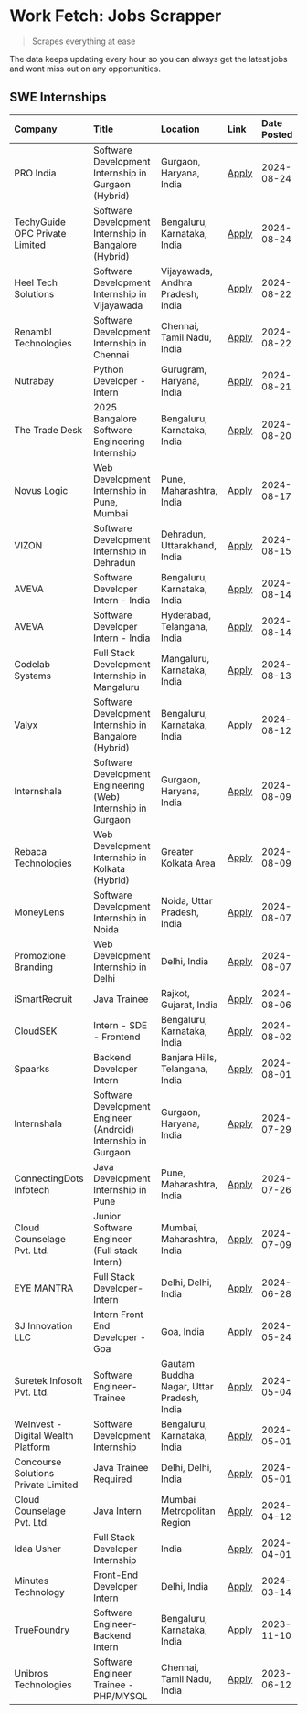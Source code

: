 # Work Fetch: Jobs Scrapper
> Scrapes everything at ease

The data keeps updating every hour so you can always get the latest jobs and wont miss out on any opportunities.

## SWE Internships
<!--START_SECTION:workfetch-->
| Company                             | Title                                                         | Location                                  | Link                                                                                                                                                                                                                                                                                      | Date Posted   |
|:------------------------------------|:--------------------------------------------------------------|:------------------------------------------|:------------------------------------------------------------------------------------------------------------------------------------------------------------------------------------------------------------------------------------------------------------------------------------------|:--------------|
| PRO India                           | Software Development Internship in Gurgaon (Hybrid)           | Gurgaon, Haryana, India                   | [Apply](https://in.linkedin.com/jobs/view/software-development-internship-in-gurgaon-hybrid-at-pro-india-4009587664?position=45&pageNum=0&refId=P7bIUfus%2FW2k7oBv6va1vA%3D%3D&trackingId=y0K9HK1l%2Brp1486WwDg%2B%2BA%3D%3D&trk=public_jobs_jserp-result_search-card)                    | 2024-08-24    |
| TechyGuide OPC Private Limited      | Software Development Internship in Bangalore (Hybrid)         | Bengaluru, Karnataka, India               | [Apply](https://in.linkedin.com/jobs/view/software-development-internship-in-bangalore-hybrid-at-techyguide-opc-private-limited-4009591646?position=53&pageNum=0&refId=P7bIUfus%2FW2k7oBv6va1vA%3D%3D&trackingId=w3RauIwTeVL3Mq%2FKgkafXw%3D%3D&trk=public_jobs_jserp-result_search-card) | 2024-08-24    |
| Heel Tech Solutions                 | Software Development Internship in Vijayawada                 | Vijayawada, Andhra Pradesh, India         | [Apply](https://in.linkedin.com/jobs/view/software-development-internship-in-vijayawada-at-heel-tech-solutions-4007906692?position=38&pageNum=0&refId=P7bIUfus%2FW2k7oBv6va1vA%3D%3D&trackingId=JGWINxgJ0j3tESnxqlui1g%3D%3D&trk=public_jobs_jserp-result_search-card)                    | 2024-08-22    |
| Renambl Technologies                | Software Development Internship in Chennai                    | Chennai, Tamil Nadu, India                | [Apply](https://in.linkedin.com/jobs/view/software-development-internship-in-chennai-at-renambl-technologies-4007910299?position=49&pageNum=0&refId=P7bIUfus%2FW2k7oBv6va1vA%3D%3D&trackingId=Vy48Vp%2BvfSSTEYJOSENSdg%3D%3D&trk=public_jobs_jserp-result_search-card)                    | 2024-08-22    |
| Nutrabay                            | Python Developer - Intern                                     | Gurugram, Haryana, India                  | [Apply](https://in.linkedin.com/jobs/view/python-developer-intern-at-nutrabay-4003909226?position=47&pageNum=0&refId=P7bIUfus%2FW2k7oBv6va1vA%3D%3D&trackingId=kDG3caYGb0gS8TkgXrylTw%3D%3D&trk=public_jobs_jserp-result_search-card)                                                     | 2024-08-21    |
| The Trade Desk                      | 2025 Bangalore Software Engineering Internship                | Bengaluru, Karnataka, India               | [Apply](https://in.linkedin.com/jobs/view/2025-bangalore-software-engineering-internship-at-the-trade-desk-3987456531?position=11&pageNum=0&refId=P7bIUfus%2FW2k7oBv6va1vA%3D%3D&trackingId=tn1ZZhIUaLmWf2v3wyXvcg%3D%3D&trk=public_jobs_jserp-result_search-card)                        | 2024-08-20    |
| Novus Logic                         | Web Development Internship in Pune, Mumbai                    | Pune, Maharashtra, India                  | [Apply](https://in.linkedin.com/jobs/view/web-development-internship-in-pune-mumbai-at-novus-logic-4003713081?position=51&pageNum=0&refId=P7bIUfus%2FW2k7oBv6va1vA%3D%3D&trackingId=DHxLajUJP7s1Hs2VwE3sLA%3D%3D&trk=public_jobs_jserp-result_search-card)                                | 2024-08-17    |
| VIZON                               | Software Development Internship in Dehradun                   | Dehradun, Uttarakhand, India              | [Apply](https://in.linkedin.com/jobs/view/software-development-internship-in-dehradun-at-vizon-4002068899?position=12&pageNum=0&refId=P7bIUfus%2FW2k7oBv6va1vA%3D%3D&trackingId=q9%2B5T4Jvy9Jsu45Odl2Jvg%3D%3D&trk=public_jobs_jserp-result_search-card)                                  | 2024-08-15    |
| AVEVA                               | Software Developer Intern - India                             | Bengaluru, Karnataka, India               | [Apply](https://in.linkedin.com/jobs/view/software-developer-intern-india-at-aveva-3998279987?position=8&pageNum=0&refId=P7bIUfus%2FW2k7oBv6va1vA%3D%3D&trackingId=nZKX%2B7pJFA5yNMMIj9OnGw%3D%3D&trk=public_jobs_jserp-result_search-card)                                               | 2024-08-14    |
| AVEVA                               | Software Developer Intern - India                             | Hyderabad, Telangana, India               | [Apply](https://in.linkedin.com/jobs/view/software-developer-intern-india-at-aveva-3998281598?position=14&pageNum=0&refId=P7bIUfus%2FW2k7oBv6va1vA%3D%3D&trackingId=3efZ7Xzk5vDdyVVZZouGkA%3D%3D&trk=public_jobs_jserp-result_search-card)                                                | 2024-08-14    |
| Codelab Systems                     | Full Stack Development Internship in Mangaluru                | Mangaluru, Karnataka, India               | [Apply](https://in.linkedin.com/jobs/view/full-stack-development-internship-in-mangaluru-at-codelab-systems-4000806317?position=60&pageNum=0&refId=P7bIUfus%2FW2k7oBv6va1vA%3D%3D&trackingId=8tRLUmCsDS7hxhTrmw3IjA%3D%3D&trk=public_jobs_jserp-result_search-card)                       | 2024-08-13    |
| Valyx                               | Software Development Internship in Bangalore (Hybrid)         | Bengaluru, Karnataka, India               | [Apply](https://in.linkedin.com/jobs/view/software-development-internship-in-bangalore-hybrid-at-valyx-3999788730?position=19&pageNum=0&refId=P7bIUfus%2FW2k7oBv6va1vA%3D%3D&trackingId=2WBuTOHu9NxsE%2FieVjAXMQ%3D%3D&trk=public_jobs_jserp-result_search-card)                          | 2024-08-12    |
| Internshala                         | Software Development Engineering (Web) Internship in Gurgaon  | Gurgaon, Haryana, India                   | [Apply](https://in.linkedin.com/jobs/view/software-development-engineering-web-internship-in-gurgaon-at-internshala-3997620471?position=4&pageNum=0&refId=P7bIUfus%2FW2k7oBv6va1vA%3D%3D&trackingId=jZvH5Q4niVwTVnZKBjsEXw%3D%3D&trk=public_jobs_jserp-result_search-card)                | 2024-08-09    |
| Rebaca Technologies                 | Web Development Internship in Kolkata (Hybrid)                | Greater Kolkata Area                      | [Apply](https://in.linkedin.com/jobs/view/web-development-internship-in-kolkata-hybrid-at-rebaca-technologies-3997621369?position=42&pageNum=0&refId=P7bIUfus%2FW2k7oBv6va1vA%3D%3D&trackingId=7dfOsrrdNbAsQhmr5Z3h8A%3D%3D&trk=public_jobs_jserp-result_search-card)                     | 2024-08-09    |
| MoneyLens                           | Software Development Internship in Noida                      | Noida, Uttar Pradesh, India               | [Apply](https://in.linkedin.com/jobs/view/software-development-internship-in-noida-at-moneylens-3995563481?position=7&pageNum=0&refId=P7bIUfus%2FW2k7oBv6va1vA%3D%3D&trackingId=mR2H1pOyuoioz4P653SQqw%3D%3D&trk=public_jobs_jserp-result_search-card)                                    | 2024-08-07    |
| Promozione Branding                 | Web Development Internship in Delhi                           | Delhi, India                              | [Apply](https://in.linkedin.com/jobs/view/web-development-internship-in-delhi-at-promozione-branding-3995559880?position=30&pageNum=0&refId=P7bIUfus%2FW2k7oBv6va1vA%3D%3D&trackingId=j5YBzU3C6nR6%2BNfWczKHYg%3D%3D&trk=public_jobs_jserp-result_search-card)                            | 2024-08-07    |
| iSmartRecruit                       | Java Trainee                                                  | Rajkot, Gujarat, India                    | [Apply](https://in.linkedin.com/jobs/view/java-trainee-at-ismartrecruit-3992301825?position=35&pageNum=0&refId=P7bIUfus%2FW2k7oBv6va1vA%3D%3D&trackingId=Z6%2FxxS05M8QFO65V%2FH%2F3rw%3D%3D&trk=public_jobs_jserp-result_search-card)                                                     | 2024-08-06    |
| CloudSEK                            | Intern - SDE - Frontend                                       | Bengaluru, Karnataka, India               | [Apply](https://in.linkedin.com/jobs/view/intern-sde-frontend-at-cloudsek-3991574495?position=27&pageNum=0&refId=P7bIUfus%2FW2k7oBv6va1vA%3D%3D&trackingId=3nIO%2Bo6noxxgLwFjjQC0fA%3D%3D&trk=public_jobs_jserp-result_search-card)                                                       | 2024-08-02    |
| Spaarks                             | Backend Developer Intern                                      | Banjara Hills, Telangana, India           | [Apply](https://in.linkedin.com/jobs/view/backend-developer-intern-at-spaarks-3990226465?position=33&pageNum=0&refId=P7bIUfus%2FW2k7oBv6va1vA%3D%3D&trackingId=jttOvD%2FaN3vIPByAMHl2IA%3D%3D&trk=public_jobs_jserp-result_search-card)                                                   | 2024-08-01    |
| Internshala                         | Software Development Engineer (Android) Internship in Gurgaon | Gurgaon, Haryana, India                   | [Apply](https://in.linkedin.com/jobs/view/software-development-engineer-android-internship-in-gurgaon-at-internshala-3987153031?position=52&pageNum=0&refId=P7bIUfus%2FW2k7oBv6va1vA%3D%3D&trackingId=siKr3t3sZ5F6HDV%2BpT0WbQ%3D%3D&trk=public_jobs_jserp-result_search-card)            | 2024-07-29    |
| ConnectingDots Infotech             | Java Development Internship in Pune                           | Pune, Maharashtra, India                  | [Apply](https://in.linkedin.com/jobs/view/java-development-internship-in-pune-at-connectingdots-infotech-3983314097?position=44&pageNum=0&refId=P7bIUfus%2FW2k7oBv6va1vA%3D%3D&trackingId=vassRjTSa6uOdMSPK6sXAA%3D%3D&trk=public_jobs_jserp-result_search-card)                          | 2024-07-26    |
| Cloud Counselage Pvt. Ltd.          | Junior Software Engineer (Full stack Intern)                  | Mumbai, Maharashtra, India                | [Apply](https://in.linkedin.com/jobs/view/junior-software-engineer-full-stack-intern-at-cloud-counselage-pvt-ltd-3967725851?position=24&pageNum=0&refId=P7bIUfus%2FW2k7oBv6va1vA%3D%3D&trackingId=pJLsCwXQ4YYMsI7%2BKLK7nw%3D%3D&trk=public_jobs_jserp-result_search-card)                | 2024-07-09    |
| EYE MANTRA                          | Full Stack Developer- Intern                                  | Delhi, Delhi, India                       | [Apply](https://in.linkedin.com/jobs/view/full-stack-developer-intern-at-eye-mantra-3960988037?position=59&pageNum=0&refId=P7bIUfus%2FW2k7oBv6va1vA%3D%3D&trackingId=3nYBEm8fLFgaW9AZP7Nx1A%3D%3D&trk=public_jobs_jserp-result_search-card)                                               | 2024-06-28    |
| SJ Innovation LLC                   | Intern Front End Developer - Goa                              | Goa, India                                | [Apply](https://in.linkedin.com/jobs/view/intern-front-end-developer-goa-at-sj-innovation-llc-3931678611?position=20&pageNum=0&refId=P7bIUfus%2FW2k7oBv6va1vA%3D%3D&trackingId=IEggFn4u1mrttSUzGLwXHQ%3D%3D&trk=public_jobs_jserp-result_search-card)                                     | 2024-05-24    |
| Suretek Infosoft Pvt. Ltd.          | Software Engineer-Trainee                                     | Gautam Buddha Nagar, Uttar Pradesh, India | [Apply](https://in.linkedin.com/jobs/view/software-engineer-trainee-at-suretek-infosoft-pvt-ltd-3916999948?position=46&pageNum=0&refId=P7bIUfus%2FW2k7oBv6va1vA%3D%3D&trackingId=crUAzzwSNjk7B7EO4y%2F2MQ%3D%3D&trk=public_jobs_jserp-result_search-card)                                 | 2024-05-04    |
| WeInvest - Digital Wealth Platform  | Software Development Internship                               | Bengaluru, Karnataka, India               | [Apply](https://in.linkedin.com/jobs/view/software-development-internship-at-weinvest-digital-wealth-platform-3912867225?position=3&pageNum=0&refId=P7bIUfus%2FW2k7oBv6va1vA%3D%3D&trackingId=l3altdJcEn34USCYvkkL%2Bw%3D%3D&trk=public_jobs_jserp-result_search-card)                    | 2024-05-01    |
| Concourse Solutions Private Limited | Java Trainee Required                                         | Delhi, Delhi, India                       | [Apply](https://in.linkedin.com/jobs/view/java-trainee-required-at-concourse-solutions-private-limited-3912869388?position=17&pageNum=0&refId=P7bIUfus%2FW2k7oBv6va1vA%3D%3D&trackingId=GWR9koJgVkDAVG%2BrLeAUXg%3D%3D&trk=public_jobs_jserp-result_search-card)                          | 2024-05-01    |
| Cloud Counselage Pvt. Ltd.          | Java Intern                                                   | Mumbai Metropolitan Region                | [Apply](https://in.linkedin.com/jobs/view/java-intern-at-cloud-counselage-pvt-ltd-3896025667?position=50&pageNum=0&refId=P7bIUfus%2FW2k7oBv6va1vA%3D%3D&trackingId=olpByY7mL%2BpabOOc5fqzyg%3D%3D&trk=public_jobs_jserp-result_search-card)                                               | 2024-04-12    |
| Idea Usher                          | Full Stack Developer Internship                               | India                                     | [Apply](https://in.linkedin.com/jobs/view/full-stack-developer-internship-at-idea-usher-3879565540?position=32&pageNum=0&refId=P7bIUfus%2FW2k7oBv6va1vA%3D%3D&trackingId=xttxT1zfZwT%2BImPszRv9FA%3D%3D&trk=public_jobs_jserp-result_search-card)                                         | 2024-04-01    |
| Minutes Technology                  | Front-End Developer Intern                                    | Delhi, India                              | [Apply](https://in.linkedin.com/jobs/view/front-end-developer-intern-at-minutes-technology-3853712549?position=29&pageNum=0&refId=P7bIUfus%2FW2k7oBv6va1vA%3D%3D&trackingId=6bVWPgLEv42RSj0bkzAeBw%3D%3D&trk=public_jobs_jserp-result_search-card)                                        | 2024-03-14    |
| TrueFoundry                         | Software Engineer-Backend Intern                              | Bengaluru, Karnataka, India               | [Apply](https://in.linkedin.com/jobs/view/software-engineer-backend-intern-at-truefoundry-3779508170?position=54&pageNum=0&refId=P7bIUfus%2FW2k7oBv6va1vA%3D%3D&trackingId=PGE4V44fwy6cQS45Ui9VzA%3D%3D&trk=public_jobs_jserp-result_search-card)                                         | 2023-11-10    |
| Unibros Technologies                | Software Engineer Trainee - PHP/MYSQL                         | Chennai, Tamil Nadu, India                | [Apply](https://in.linkedin.com/jobs/view/software-engineer-trainee-php-mysql-at-unibros-technologies-3656599241?position=58&pageNum=0&refId=P7bIUfus%2FW2k7oBv6va1vA%3D%3D&trackingId=BuYZbphbxoDN6iH%2F2%2BJFdw%3D%3D&trk=public_jobs_jserp-result_search-card)                         | 2023-06-12    |
<!--END_SECTION:workfetch-->
